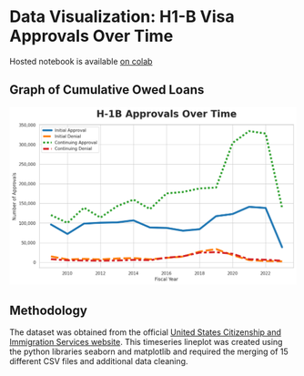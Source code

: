 # Data Visualization: H1-B Visa Approvals Over Time

Hosted notebook is available [on colab]([https://colab.research.google.com/drive/1iThINxrnoHwjtwq1hIrDGq-pSenZB0yv#scrollTo=igm55CK66RbK](https://colab.research.google.com/drive/1Rz_YG0UtCvS_deUtcmjkV_lxchUd48pN#scrollTo=zVdwXABsadU8))

## Graph of Cumulative Owed Loans

![Resulting Graph](h-1b_approvals.png)

## Methodology
The dataset was obtained from the official [United States Citizenship and Immigration Services website](https://www.uscis.gov/tools/reports-and-studies/h-1b-employer-data-hub/h-1b-employer-data-hub-files).
This timeseries lineplot was created using the python libraries seaborn and matplotlib and required the merging of 15 different CSV files and additional data cleaning.
